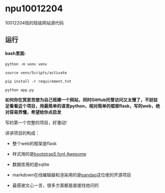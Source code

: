 # npu10012204

 10012204班的班级网站源代码



## 运行

#### bash里面:

```shell
python -m venv venv

source venv/Scripts/activate

pip install -r requirement.txt

python app.py
```



**如何你在冥思苦想为自己班建一个网站，同时GitHub托管访问又太慢了，不妨驻足看看这个项目，用最简单的语言python，相对简单的框架flask，写的web，绝对容易弄懂，希望给你点启发**



写的第一个完整的项目，好激动! 

讲讲项目的构成：

- 整个web的框架是flask

- 样式用的是[bootstrap5](https://v5.bootcss.com/docs/getting-started/introduction/),[font Awesome](https://fontawesome.com/)

- 数据库用的是sqlite

- markdown在线编辑器和渲染用的是[pandao](https://github.com/pandao/editor.md)这位佬的开源项目

- 最感谢文心一言，很多方案都是直接找他问的

